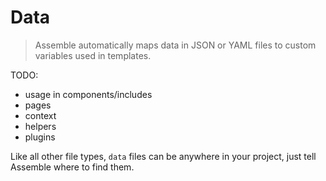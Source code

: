 # Data

> Assemble automatically maps data in JSON or YAML files to custom variables used in templates.


TODO:

* usage in components/includes
* pages
* context
* helpers
* plugins


Like all other file types, `data` files can be anywhere in your project, just tell Assemble where to find them.